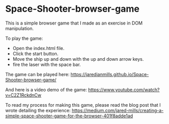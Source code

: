 # Space-Shooter-browser-game

This is a simple browser game that I made as an exercise in DOM manipulation.

To play the game:
  - Open the index.html file.
  - Click the start button.
  - Move the ship up and down with the up and down arrow keys.
  - fire the laser with the space bar.
  
  The game can be played here: 
https://jaredianmills.github.io/Space-Shooter-browser-game/

And here is a video demo of the game: https://www.youtube.com/watch?v=C2Z1RckdnCw

  To read my process for making this game, please read the blog post that I wrote detailing the experience:
  https://medium.com/jared-mills/creating-a-simple-space-shooter-game-for-the-browser-401f8adde1ad
